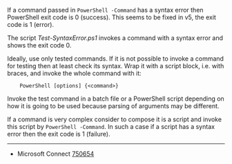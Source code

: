 
If a command passed in `PowerShell -Command` has a syntax error then PowerShell
exit code is 0 (success). This seems to be fixed in v5, the exit code is 1
(error).

The script *Test-SyntaxError.ps1* invokes a command with a syntax error and
shows the exit code 0.

Ideally, use only tested commands. If it is not possible to invoke a command
for testing then at least check its syntax. Wrap it with a script block, i.e.
with braces, and invoke the whole command with it:

```batchfile
    PowerShell [options] {<command>}
```

Invoke the test command in a batch file or a PowerShell script depending on how
it is going to be used because parsing of arguments may be different.

If a command is very complex consider to compose it is a script and invoke this
script by `PowerShell -Command`. In such a case if a script has a syntax error
then the exit code is 1 (failure).

---

- Microsoft Connect [750654](https://connect.microsoft.com/PowerShell/feedback/details/750654)
